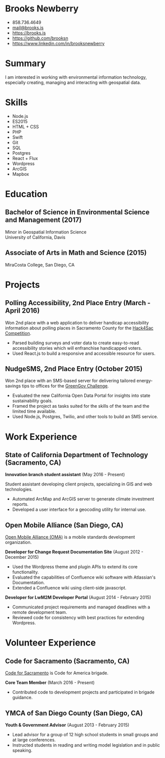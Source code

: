 # Brooks Newberry
- 858.736.4649
- mail@brooks.is
- https://brooks.is
- https://github.com/brooksn
- https://www.linkedin.com/in/brooksnewberry

# Summary

I am interested in working with environmental information technology, especially creating, managing and interacting with geospatial data.

# Skills

+ Node.js
+ ES2015
+ HTML + CSS
+ PHP
+ Swift
+ Git
+ SQL
+ Postgres
+ React + Flux
+ Wordpress
+ ArcGIS
+ Mapbox

# Education

## Bachelor of Science in Environmental Science and Management (2017)
Minor in Geospatial Information Science   
University of California, Davis

## Associate of Arts in Math and Science (2015)
MiraCosta College, San Diego, CA

# Projects

## Polling Accessibility, 2nd Place Entry (March - April 2016)

Won 2nd place with a web application to deliver handicap accessibility information about polling places in Sacramento County for the [Hack4Sac Competition](http://hack4sac.saccounty.net).

- Parsed building surveys and voter data to create easy-to-read accessibility stories which will enfranchise handicapped voters. 
- Used React.js to build a responsive and accessible resource for users.

## NudgeSMS, 2nd Place Entry (October 2015)

Won 2nd place with an SMS-based server for delivering tailored energy-savings tips to offices for the [GreenGov Challenge](http://www.govops.ca.gov/#14669).

- Evaluated the new California Open Data Portal for insights into state sustainability goals.
- Framed the project as tasks suited for the skills of the team and the limited time available.
- Used Node.js, Postgres, Twilio, and other tools to build an SMS service.

# Work Experience

## State of California Department of Technology (Sacramento, CA)

**Innovation branch student assistant** (May 2016 - Present)

Student assistant developing client projects, specializing in GIS and web technologies.

- Automated ArcMap and ArcGIS server to generate climate investment reports.
- Developed a user interface for a geocoding utility for internal use.

## Open Mobile Alliance (San Diego, CA)
[Open Mobile Alliance (OMA)](http://openmobilealliance.org) is a mobile standards development organization.

**Developer for Change Request Documentation Site** (August 2012 - December 2015)

- Used the Wordpress theme and plugin APIs to extend its core functionality.
- Evaluated the capabilities of Confluence wiki software with Atlassian's Documentation.
- Extended a Confluence wiki using client-side javascript.

**Developer for LwM2M Developer Portal** (August 2014 - February 2015)

- Communicated project requirements and managed deadlines with a remote development team.
- Reviewed code for consistency with best practices for extending Wordpress.

# Volunteer Experience

## Code for Sacramento (Sacramento, CA)
[Code for Sacramento](http://codeforsacramento.org) is Code for America brigade.

**Core Team Member** (March 2016 - Present)

- Contributed code to development projects and participated in brigade guidance.

## YMCA of San Diego County (San Diego, CA)

**Youth & Government Advisor** (August 2013 - February 2015)

- Lead advisor for a group of 12 high school students in small groups and at large conferences.
- Instructed students in reading and writing model legislation and in public speaking.
